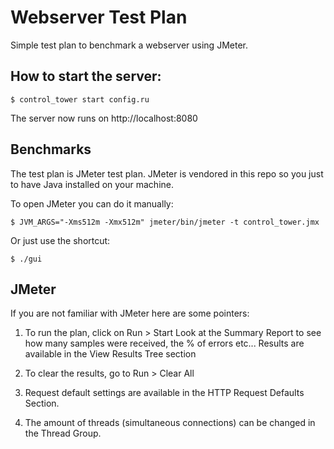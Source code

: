 # Webserver Test Plan

Simple test plan to benchmark a webserver using JMeter.

## How to start the server:

    $ control_tower start config.ru

The server now runs on http://localhost:8080

## Benchmarks

The test plan is JMeter test plan. JMeter is vendored in this repo so you just to have Java installed on your machine.

To open JMeter you can do it manually:

    $ JVM_ARGS="-Xms512m -Xmx512m" jmeter/bin/jmeter -t control_tower.jmx

Or just use the shortcut:

    $ ./gui

## JMeter

If you are not familiar with JMeter here are some pointers:

1. To run the plan, click on Run > Start
Look at the Summary Report to see how many samples were received, the % of errors etc...
Results are available in the View Results Tree section

2. To clear the results, go to Run > Clear All

3. Request default settings are available in the HTTP Request Defaults Section.

4. The amount of threads (simultaneous connections) can be changed in the Thread Group.